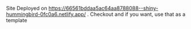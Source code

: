 Site Deployed on
https://66561bddaa5ac64aa8788088--shiny-hummingbird-0fc0a6.netlify.app/ .
Checkout and if you want, use that as a template
